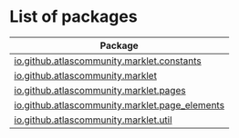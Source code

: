 List of packages
================
| Package                                                                                                |
| ------------------------------------------------------------------------------------------------------ |
| [io.github.atlascommunity.marklet.constants](io/github/atlascommunity/marklet/constants/Index)         |
| [io.github.atlascommunity.marklet](io/github/atlascommunity/marklet/Index)                             |
| [io.github.atlascommunity.marklet.pages](io/github/atlascommunity/marklet/pages/Index)                 |
| [io.github.atlascommunity.marklet.page_elements](io/github/atlascommunity/marklet/page_elements/Index) |
| [io.github.atlascommunity.marklet.util](io/github/atlascommunity/marklet/util/Index)                   |